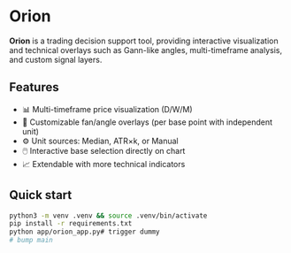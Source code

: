 # Orion

**Orion** is a trading decision support tool, providing interactive visualization and technical overlays such as Gann-like angles, multi-timeframe analysis, and custom signal layers.

## Features
- 📊 Multi-timeframe price visualization (D/W/M)
- 🌌 Customizable fan/angle overlays (per base point with independent unit)
- ⚙️ Unit sources: Median, ATR×k, or Manual
- 🖱️ Interactive base selection directly on chart
- 📈 Extendable with more technical indicators

## Quick start
```bash
python3 -m venv .venv && source .venv/bin/activate
pip install -r requirements.txt
python app/orion_app.py# trigger dummy
# bump main
